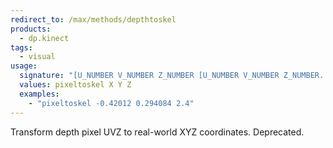 ```yaml
---
redirect_to: /max/methods/depthtoskel
products:
  - dp.kinect
tags:
  - visual
usage:
  signature: "[U_NUMBER V_NUMBER Z_NUMBER [U_NUMBER V_NUMBER Z_NUMBER...]]"
  values: pixeltoskel X Y Z
  examples:
    - "pixeltoskel -0.42012 0.294084 2.4"
---
```


Transform depth pixel UVZ to real-world XYZ coordinates. Deprecated.
